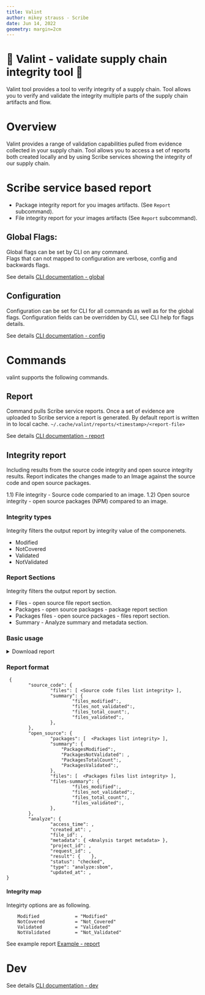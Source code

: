```yaml
---
title: Valint
author: mikey strauss - Scribe
date: Jun 14, 2022
geometry: margin=2cm
---
```


# 🦀 Valint - validate supply chain integrity tool  🦀
Valint tool provides a tool to verify integrity of a supply chain.
Tool allows you to verify and validate the integrity multiple parts of the supply chain artifacts and flow.

# Overview
Valint provides a range of validation capabilities pulled from evidence collected in your supply chain.
Tool allows you to access a set of reports both created locally and by using Scribe services showing the integrity of our supply chain.

# Scribe service based report
* Package integrity report for you images artifacts. (See `Report` subcommand).
* File integrity report for your images artifacts (See `Report` subcommand).

## Global Flags:
Global flags can be set by CLI on any command. \
Flags that can not mapped to configuration are verbose, config and backwards flags.

See details [CLI documentation - global](docs/command/valint.md)

## Configuration
Configuration can be set for CLI for all commands as well as for the global flags.
Configuration fields can be overridden by CLI, see CLI help for flags details.

See details [CLI documentation - config](docs/configuration.md)

# Commands
valint supports the following commands.

## Report
Command pulls Scribe service reports.
Once a set of evidence are uploaded to Scribe service a report is generated.
By default report is written in to local cache. 
`~/.cache/valint/reports/<timestamp>/<report-file>`

See details [CLI documentation - report](docs/command/valint_report.md)

## Integrity report
Including results from the source code integrity and open source integrity results.
Report indicates the changes made to an Image against the source code and open source packages.

1.1) File integrity - Source code comparied to an image.
1.2) Open source integrity - open source packages (NPM) compared to an image.

### Integrity types
Integrity filters the output report by integrity value of the componenets.
* Modified
* NotCovered
* Validated
* NotValidated

### Report Sections
Integrity filters the output report by section.
* Files - open source file report section.
* Packages - open source packages - package report section
* Packages files - open source packages - files report section.
* Summary - Analyze summary and metadata section.

### Basic usage
<details>
  <summary> Download report </summary>

Download report and store in a local file.
Using `output-file` you can select where the report will be copied to.

```bash
valint report --scribe.clientid=<client_id> --scribe.clientsecret=<client_secret> --output-file my_report.json
```

</details>

### Report format

```
 {
        "source_code": {
                "files": [ <Source code files list integrity> ],
                "summary": {
                        "files_modified":,
                        "files_not_validated":,
                        "files_total_count":,
                        "files_validated":,
                },
        },
        "open_source": {
                "packages": [  <Packages list integrity> ],
                "summary": {
                    "PackagesModified":,
                    "PackagesNotValidated": ,
                    "PackagesTotalCount":,
                    "PackagesValidated":,
                },
                "files": [  <Packages files list integrity> ],
                "files-summary": {
                        "files_modified":,
                        "files_not_validated":,
                        "files_total_count":,
                        "files_validated":,
                },
        },
        "analyze": {
                "access_time": ,
                "created_at": ,
                "file_id": ,
                "metadata": { <Analysis target metadata> },
                "project_id": ,
                "request_id": ,
                "result": {    },
                "status": "checked",
                "type": "analyze:sbom",
                "updated_at": ,
}
```

#### Integrity map
Integirty options are as following.
```
	Modified      	     = "Modified"
	NotCovered           = "Not_Covered"
	Validated            = "Validated"
	NotValidated         = "Not_Validated"
```

See example report [Example - report](docs/report.md)

# Dev
See details [CLI documentation - dev](docs/dev.md)
